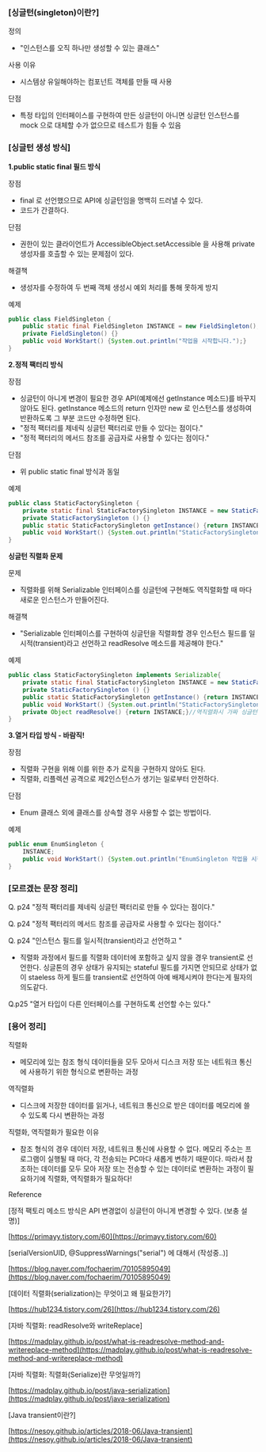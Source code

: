 ### [싱글턴(singleton)이란?]

정의

- "인스턴스를 오직 하나만 생성할 수 있는 클래스"

사용 이유

- 시스템상 유일해야하는 컴포넌트 객체를 만들 때 사용

단점

- 특정 타입의 인터페이스를 구현하여 만든 싱글턴이 아니면 싱글턴 인스턴스를 mock 으로 대체할 수가 없으므로 테스트가 힘들 수 있음

### [싱글턴 생성 방식]

**1.public static final 필드 방식**

장점

- final 로 선언했으므로 API에 싱글턴임을 명백히 드러낼 수 있다.
- 코드가 간결하다.

단점

- 권한이 있는 클라이언트가 AccessibleObject.setAccessible 을 사용해 private 생성자를 호츨할 수 있는 문제점이 있다.

해결책

- 생성자를 수정하여 두 번째 객체 생성시 예외 처리를 통해 못하게 방지

예제

```java
public class FieldSingleton {
	public static final FieldSingleton INSTANCE = new FieldSingleton();
	private FieldSingleton() {}
	public void WorkStart() {System.out.println("작업을 시작합니다.");}
}
```

**2.정적 팩터리 방식**

장점

- 싱글턴이 아니게 변경이 필요한 경우 API(예제에선 getInstance 메소드)를 바꾸지 않아도 된다. getInstance 메소드의 return 인자만 new 로 인스턴스를 생성하여 반환하도록 그 부분 코드만 수정하면 된다.
- "정적 팩터리를 제네릭 싱글턴 팩터리로 만들 수 있다는 점이다."
- "정적 팩터리의 메서드 참조를 공급자로 사용할 수 있다는 점이다."

단점

- 위 public static final 방식과 동일

예제

```java
public class StaticFactorySingleton {
	private static final StaticFactorySingleton INSTANCE = new StaticFactorySingleton();
	private StaticFactorySingleton () {}
	public static StaticFactorySingleton getInstance() {return INSTANCE;}
	public void WorkStart() {System.out.println("StaticFactorySingleton 작업을 시작합니다.");}
}
```

**싱글턴 직렬화 문제**

문제

- 직렬화를 위해 Serializable 인터페이스를 싱글턴에 구현해도 역직렬화할 때 마다 새로운 인스턴스가 만들어진다.

해결책

- "Serializable 인터페이스를 구현하여 싱글턴을 직렬화할 경우 인스턴스 필드를 일시적(transient)라고 선언하고 readResolve 메소드를 제공해야 한다."

예제

```java
public class StaticFactorySingleton implements Serializable{
	private static final StaticFactorySingleton INSTANCE = new StaticFactorySingleton();
	private StaticFactorySingleton () {}
	public static StaticFactorySingleton getInstance() {return INSTANCE;}
	public void WorkStart() {System.out.println("StaticFactorySingleton 작업을 시작합니다.");}
	private Object readResolve() {return INSTANCE;}//역직렬화시 가짜 싱글턴 탄생 방지
}
```

**3.열거 타입 방식 - 바람직!**

장점

- 직렬화 구현을 위해 이를 위한 추가 로직을 구현하지 않아도 된다.
- 직렬화, 리플렉션 공격으로 제2인스턴스가 생기는 일로부터 안전하다.

단점

- Enum 클래스 외에 클래스를 상속할 경우 사용할 수 없는 방법이다.

예제

```java
public enum EnumSingleton {
	INSTANCE;
	public void WorkStart() {System.out.println("EnumSingleton 작업을 시작합니다.");}
}
```

### [모르겠는 문장 정리]

Q. p24 "정적 팩터리를 제네릭 싱글턴 팩터리로 만들 수 있다는 점이다."

Q. p24 "정적 팩터리의 메서드 참조를 공급자로 사용할 수 있다는 점이다."

Q. p24 "인스턴스 필드를 일시적(transient)라고 선언하고 "

- 직렬화 과정에서 필드를 직렬화 데이터에 포함하고 싶지 않을 경우 transient로 선언한다. 싱글톤의 경우 상태가 유지되는 stateful 필드를 가지면 안되므로 상태가 없이 staeless 하게 필드를 transient로 선언하여 아예 배제시켜야 한다는게 필자의 의도같다.

Q.p25 "열거 타입이 다른 인터페이스를 구현하도록 선언할 수는 있다."

### [용어 정리]

직렬화

- 메모리에 있는 참조 형식 데이터들을 모두 모아서 디스크 저장 또는 네트워크 통신에 사용하기 위한 형식으로 변환하는 과정

역직렬화

- 디스크에 저장한 데이터를 읽거나, 네트워크 통신으로 받은 데이터를 메모리에 쓸 수 있도록 다시 변환하는 과정

직렬화, 역직렬화가 필요한 이유

- 참조 형식의 경우 데이터 저장, 네트워크 통신에 사용할 수 없다. 메모리 주소는 프로그램이 실행될 때 마다, 각 전송되는 PC마다 새롭게 변하기 때문이다. 따라서 참조하는 데이터를 모두 모아 저장 또는 전송할 수 있는 데이터로 변환하는 과정이 필요하기에 직렬화, 역직렬화가 필요하다!

Reference

[정적 팩토리 메소드 방식은 API 변경없이 싱글턴이 아니게 변경할 수 있다. (보충 설명)]

[https://primayy.tistory.com/60](https://primayy.tistory.com/60)

[serialVersionUID, @SuppressWarnings("serial") 에 대해서 (작성중..)]

[https://blog.naver.com/fochaerim/70105895049](https://blog.naver.com/fochaerim/70105895049)

[데이터 직렬화(serialization)는 무엇이고 왜 필요한가?]

[https://hub1234.tistory.com/26](https://hub1234.tistory.com/26)

[자바 직렬화: readResolve와 writeReplace]

[https://madplay.github.io/post/what-is-readresolve-method-and-writereplace-method](https://madplay.github.io/post/what-is-readresolve-method-and-writereplace-method)

[자바 직렬화: 직렬화(Serialize)란 무엇일까?]

[https://madplay.github.io/post/java-serialization](https://madplay.github.io/post/java-serialization)

[Java transient이란?]

[https://nesoy.github.io/articles/2018-06/Java-transient](https://nesoy.github.io/articles/2018-06/Java-transient)
